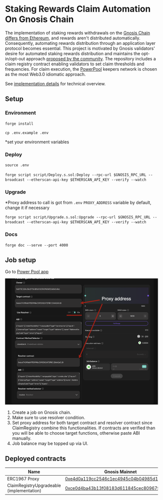 # Staking Rewards Claim Automation On Gnosis Chain

The implementation of staking rewards withdrawals on the [Gnosis Chain differs from Ethereum](https://github.com/gnosischain/specs/blob/master/execution/withdrawals.md), and rewards aren't distributed automatically. Consequently, automating rewards distribution through an application layer protocol becomes essential. This project is motivated by Gnosis validators' desire for automated staking rewards distribution and maintains the opt-in/opt-out approach [proposed by the community](https://forum.gnosis.io/t/stop-autoclaim-for-gc-validators/7168). The repository includes a claim registry contract enabling validators to set claim thresholds and frequencies. For claim execution, the [PowerPool](https://powerpool-finance.ipns.dweb.link/) keepers network is chosen as the most Web3.0 idiomatic approach.

See [implementation details](./src/README.md) for technical overview.


## Setup

### Environment

```shell
forge install
```


```shell
cp .env.example .env
```
*set your environment variables


### Deploy

```shell
source .env

forge script script/Deploy.s.sol:Deploy --rpc-url $GNOSIS_RPC_URL --broadcast --etherscan-api-key $ETHERSCAN_API_KEY --verify --watch
```

### Upgrade

*Proxy address to call is got from `.env` `PROXY_ADDRESS` variable by default, change it if necessary
```shell
forge script script/Upgrade.s.sol:Upgrade --rpc-url $GNOSIS_RPC_URL --broadcast --etherscan-api-key $ETHERSCAN_API_KEY --verify --watch
```

### Docs

```shell
forge doc --serve --port 4000
```

## Job setup

Go to [Power Pool app](https://app-powerpool-finance.ipns.dweb.link/)

![alt text](image-1.png)


1. Create a job on Gnosis chain.
2. Make sure to use resolver condition.
3. Set proxy address for both target contract and resolver contract since ClaimRegistry combine this functionalities. If contracts are verified than you will be able to choose target functions, otherwise paste ABI manually.
4. Job balance may be topped up via UI.


## Deployed contracts

| Name  | Gnosis Mainnet |
| ------------- | ------------- |
| ERC1967 Proxy  | [0xe4d0a119cc2546c1ec4945c04b04985d1e59cdba](https://gnosisscan.io/address/0xe4d0a119cc2546c1ec4945c04b04985d1e59cdba)  |
| ClaimRegistryUpgradeable (implementation) | [0xce0d4ba43b13f08183d611845cec80967f58d966](https://gnosisscan.io/address/0xce0d4ba43b13f08183d611845cec80967f58d966)  |

